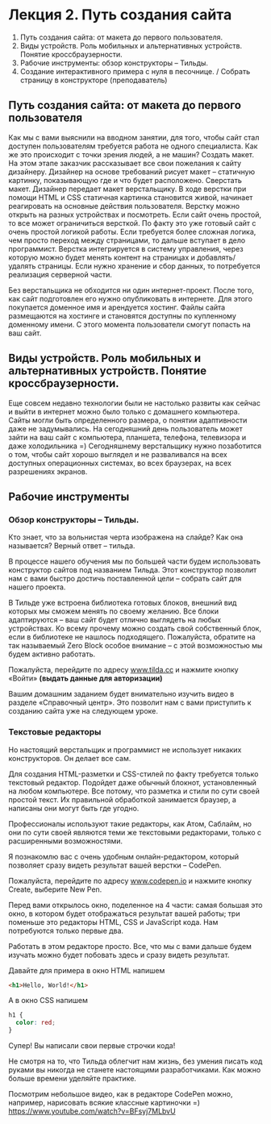 # Лекция 2. Путь создания сайта

1. Путь создания сайта: от макета до первого пользователя.  
2. Виды устройств. Роль мобильных и альтернативных устройств. Понятие кроссбраузерности.
3. Рабочие инструменты: обзор конструкторы – Тильды.
4. Создание интерактивного примера с нуля в песочнице. / Собрать страницу в конструкторе (преподаватель)

## Путь создания сайта: от макета до первого пользователя
Как мы с вами выяснили на вводном занятии, для того, чтобы сайт стал доступен пользователям требуется работа не одного специалиста. Как же это происходит с точки зрения людей, а не машин?
Создать макет. На этом этапе заказчик рассказывает все свои пожелания к сайту дизайнеру. Дизайнер на основе требований рисует макет – статичную картинку, показывающую где и что будет расположено.
Сверстать макет. Дизайнер передает макет верстальщику. В ходе верстки при помощи HTML и CSS статичная картинка становится живой, начинает реагировать на основные действия пользователя. Верстку можно открыть на разных устройствах и посмотреть. Если сайт очень простой, то все может ограничиться версткой. По факту это уже готовый сайт с очень простой логикой работы.
Если требуется более сложная логика, чем просто переход между страницами, то дальше вступает в дело программист. Верстка интегрируется в систему управления, через которую можно будет менять контент на страницах и добавлять/удалять страницы. Если нужно хранение и сбор данных, то потребуется реализация серверной части.

Без верстальщика не обходится ни один интернет-проект.
После того, как сайт подготовлен его нужно опубликовать в интернете. Для этого покупается доменное имя и арендуется хостинг. Файлы сайта размещаются на хостинге и становятся доступны по купленному доменному имени. С этого момента пользователи смогут попасть на ваш сайт.

## Виды устройств. Роль мобильных и альтернативных устройств. Понятие кроссбраузерности.
Еще совсем недавно технологии были не настолько развиты как сейчас и выйти в интернет можно было только с домашнего компьютера. Сайты могли быть определенного размера, о понятии адаптивности даже не задумывались. На сегодняшний день пользователь может зайти на ваш сайт с компьютера, планшета, телефона, телевизора и даже холодильника =)
Сегодняшнему верстальщику нужно позаботится о том, чтобы сайт хорошо выглядел и не разваливался на всех доступных операционных системах, во всех браузерах, на всех разрешениях экранов.


## Рабочие инструменты

### Обзор конструкторы – Тильды.
Кто знает, что за вольнистая черта изображена на слайде? Как она называется? 
Верный ответ – тильда.

В процессе нашего обучения мы по большей части будем использовать конструктор сайтов под названием Тильда.
Этот конструктор позволит нам с вами быстро достичь поставленной цели – собрать сайт для нашего проекта. 

В Тильде уже встроена библиотека готовых блоков, внешний вид которых мы сможем менять по своему желанию. 
Все блоки адаптируются – ваш сайт будет отлично выглядеть на любых устройствах.
Ко всему прочему можно создать свой собственный блок, если в библиотеке не нашлось подходящего. 
Пожалуйста, обратите на так называемый Zero Block особое внимание – с этой возможностью мы будем активно работать.

Пожалуйста, перейдите по адресу www.tilda.cc и нажмите кнопку «Войти» **(выдать данные для авторизации)**

Вашим домашним заданием будет внимательно изучить видео в разделе «Справочный центр». Это позволит нам с вами приступить к созданию сайта уже на следующем уроке. 

### Текстовые редакторы
Но настоящий верстальщик и программист не использует никаких конструкторов. Он делает все сам.

Для создания HTML-разметки и CSS-стилей по факту требуется только текстовый редактор. Подойдет даже обычный блокнот, установленный на любом компьютере. Все потому, что разметка и стили по сути своей простой текст. Их правильной обработкой занимается браузер, а написаны они могут быть где угодно.

Профессионалы используют такие редакторы, как Атом, Саблайм, но они по сути своей являются теми же текстовыми редакторами, только с расширенными возможностями.

Я познакомлю вас с очень удобным онлайн-редактором, который позволяет сразу видеть результат вашей верстки – CodePen.

Пожалуйста, перейдите по адресу www.codepen.io и нажмите кнопку Create, выберите New Pen.

Перед вами открылось окно, поделенное на 4 части: самая большая это окно, в котором будет отображаться результат вашей работы; три поменьше это редакторы HTML, CSS и JavaScript кода. Нам потребуются только первые два. 

Работать в этом редакторе просто. Все, что мы с вами дальше будем изучать можно будет побовать здесь и сразу видеть результат. 

Давайте для примера в окно HTML напишем 
```html
<h1>Hello, World!</h1>
```

А в окно CSS напишем 
```css
h1 {
  color: red;
}
```

Супер! Вы написали свои первые строчки кода! 

Не смотря на то, что Тильда облегчит нам жизнь, без умения писать код руками вы никогда не станете настоящими разработчиками. Как можно больше времени уделяйте практике. 

Посмотрим небольшое видео, как в редакторе CodePen можно, например, нарисовать всякие классные картиночки =)
https://www.youtube.com/watch?v=BFsyj7MLbvU

